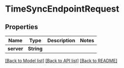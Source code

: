 # TimeSyncEndpointRequest

## Properties

Name | Type | Description | Notes
------------ | ------------- | ------------- | -------------
**server** | **String** |  | 

[[Back to Model list]](../README.md#documentation-for-models) [[Back to API list]](../README.md#documentation-for-api-endpoints) [[Back to README]](../README.md)


